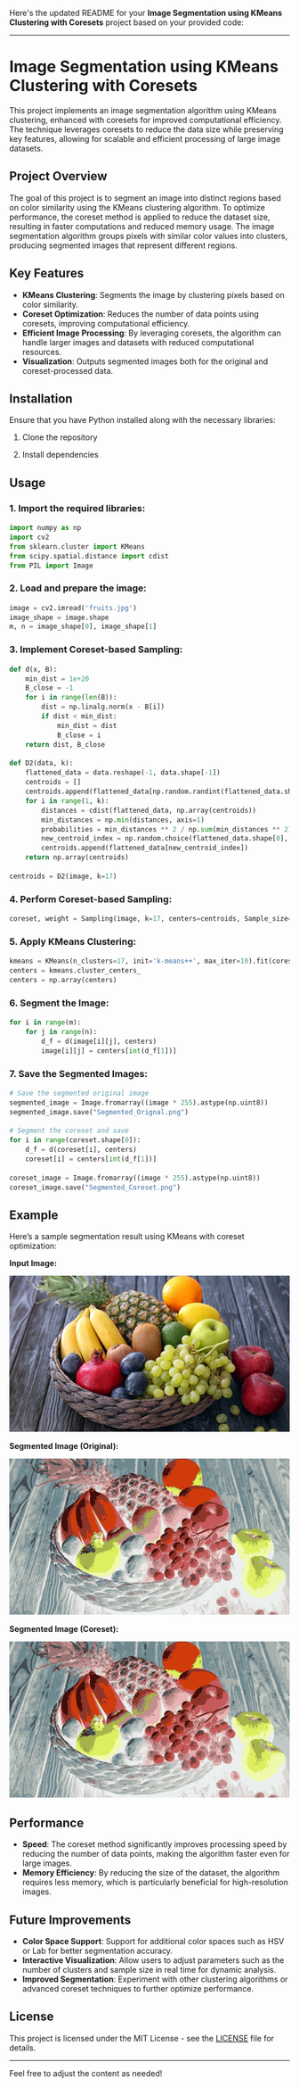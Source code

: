 Here's the updated README for your **Image Segmentation using KMeans Clustering with Coresets** project based on your provided code:

---

# Image Segmentation using KMeans Clustering with Coresets

This project implements an image segmentation algorithm using KMeans clustering, enhanced with coresets for improved computational efficiency. The technique leverages coresets to reduce the data size while preserving key features, allowing for scalable and efficient processing of large image datasets.

## Project Overview

The goal of this project is to segment an image into distinct regions based on color similarity using the KMeans clustering algorithm. To optimize performance, the coreset method is applied to reduce the dataset size, resulting in faster computations and reduced memory usage. The image segmentation algorithm groups pixels with similar color values into clusters, producing segmented images that represent different regions.

## Key Features

- **KMeans Clustering**: Segments the image by clustering pixels based on color similarity.
- **Coreset Optimization**: Reduces the number of data points using coresets, improving computational efficiency.
- **Efficient Image Processing**: By leveraging coresets, the algorithm can handle larger images and datasets with reduced computational resources.
- **Visualization**: Outputs segmented images both for the original and coreset-processed data.

## Installation

Ensure that you have Python installed along with the necessary libraries:

1. Clone the repository

2. Install dependencies

## Usage

### 1. Import the required libraries:
```python
import numpy as np
import cv2
from sklearn.cluster import KMeans
from scipy.spatial.distance import cdist
from PIL import Image
```

### 2. Load and prepare the image:
```python
image = cv2.imread('fruits.jpg')
image_shape = image.shape
m, n = image_shape[0], image_shape[1]
```

### 3. Implement Coreset-based Sampling:
```python
def d(x, B):
    min_dist = 1e+20
    B_close = -1
    for i in range(len(B)):
        dist = np.linalg.norm(x - B[i])
        if dist < min_dist:
            min_dist = dist
            B_close = i
    return dist, B_close

def D2(data, k):
    flattened_data = data.reshape(-1, data.shape[-1])
    centroids = []
    centroids.append(flattened_data[np.random.randint(flattened_data.shape[0])])
    for i in range(1, k):
        distances = cdist(flattened_data, np.array(centroids))
        min_distances = np.min(distances, axis=1)
        probabilities = min_distances ** 2 / np.sum(min_distances ** 2)
        new_centroid_index = np.random.choice(flattened_data.shape[0], p=probabilities)
        centroids.append(flattened_data[new_centroid_index])
    return np.array(centroids)

centroids = D2(image, k=17)
```

### 4. Perform Coreset-based Sampling:
```python
coreset, weight = Sampling(image, k=17, centers=centroids, Sample_size=100)
```

### 5. Apply KMeans Clustering:
```python
kmeans = KMeans(n_clusters=17, init='k-means++', max_iter=10).fit(coreset, sample_weight=weight)
centers = kmeans.cluster_centers_
centers = np.array(centers)
```

### 6. Segment the Image:
```python
for i in range(m):
    for j in range(n):
        d_f = d(image[i][j], centers)
        image[i][j] = centers[int(d_f[1])]
```

### 7. Save the Segmented Images:
```python
# Save the segmented original image
segmented_image = Image.fromarray((image * 255).astype(np.uint8))
segmented_image.save("Segmented_Orignal.png")

# Segment the coreset and save
for i in range(coreset.shape[0]):
    d_f = d(coreset[i], centers)
    coreset[i] = centers[int(d_f[1])]
    
coreset_image = Image.fromarray((image * 255).astype(np.uint8))
coreset_image.save("Segmented_Coreset.png")
```

## Example

Here’s a sample segmentation result using KMeans with coreset optimization:

**Input Image:**

![Input Image](Fruits.jpg)

**Segmented Image (Original):**

![Segmented Image](Segmented_Orignal.png)

**Segmented Image (Coreset):**

![Segmented Image](Segmented_Coreset.png)

## Performance

- **Speed**: The coreset method significantly improves processing speed by reducing the number of data points, making the algorithm faster even for large images.
- **Memory Efficiency**: By reducing the size of the dataset, the algorithm requires less memory, which is particularly beneficial for high-resolution images.

## Future Improvements

- **Color Space Support**: Support for additional color spaces such as HSV or Lab for better segmentation accuracy.
- **Interactive Visualization**: Allow users to adjust parameters such as the number of clusters and sample size in real time for dynamic analysis.
- **Improved Segmentation**: Experiment with other clustering algorithms or advanced coreset techniques to further optimize performance.

## License

This project is licensed under the MIT License - see the [LICENSE](LICENSE) file for details.

---

Feel free to adjust the content as needed!
